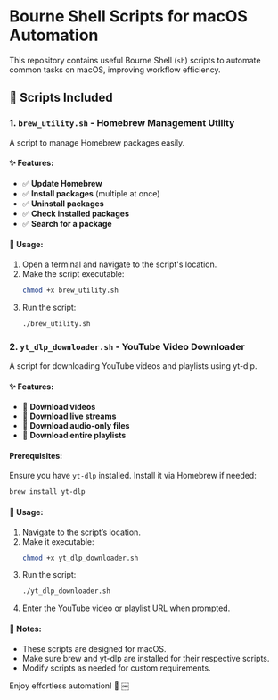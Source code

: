 # Bourne Shell Scripts for macOS Automation

This repository contains useful Bourne Shell (`sh`) scripts to automate common tasks on macOS, improving workflow efficiency.

## 📜 Scripts Included

### 1. `brew_utility.sh` - Homebrew Management Utility  
A script to manage Homebrew packages easily.

#### ✨ Features:
- ✅ **Update Homebrew**
- ✅ **Install packages** (multiple at once)
- ✅ **Uninstall packages**
- ✅ **Check installed packages**
- ✅ **Search for a package**

#### 🚀 Usage:
1. Open a terminal and navigate to the script's location.
2. Make the script executable:
   ```sh
   chmod +x brew_utility.sh
   ```
3. Run the script:
   ```sh
   ./brew_utility.sh
   ```

### 2. `yt_dlp_downloader.sh` - YouTube Video Downloader
A script for downloading YouTube videos and playlists using yt-dlp.

#### ✨ Features:
- 🎥 **Download videos**
- 🔴 **Download live streams**
- 🎵 **Download audio-only files**
- 📂 **Download entire playlists**

#### Prerequisites:

Ensure you have `yt-dlp` installed. Install it via Homebrew if needed:

```sh
brew install yt-dlp
```

#### 🚀 Usage:
1. Navigate to the script’s location.
2. Make it executable:
   ```sh
   chmod +x yt_dlp_downloader.sh
   ```
3. Run the script:
   ```sh
   ./yt_dlp_downloader.sh
   ```
4. Enter the YouTube video or playlist URL when prompted.

#### 📌 Notes:
- These scripts are designed for macOS.
- Make sure brew and yt-dlp are installed for their respective scripts.
- Modify scripts as needed for custom requirements.

Enjoy effortless automation! 🚀 ￼